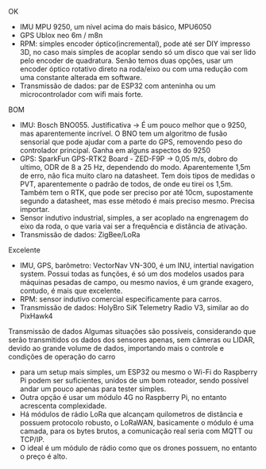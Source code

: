 OK
- IMU MPU 9250, um nível acima do mais básico, MPU6050
- GPS Ublox neo 6m / m8n
- RPM: simples encoder óptico(incremental), pode até ser DIY impresso 3D, no caso mais simples de acoplar sendo só um disco que vai ser lido pelo encoder de quadratura. Senão temos duas opções, usar um encoder óptico rotativo direto na roda/eixo ou com uma redução com uma constante alterada em software.
- Transmissão de dados: par de ESP32 com anteninha ou um microcontrolador com wifi mais forte.

BOM
- IMU: Bosch BNO055. Justificativa → É um pouco melhor que o 9250, mas aparentemente incrível. O BNO tem um algoritmo de fusão sensorial que pode ajudar com a parte do GPS, removendo peso do controlador principal. Ganha em alguns aspectos do 9250
- GPS: SparkFun GPS-RTK2 Board - ZED-F9P → 0,05 m/s, dobro do ultimo, ODR de 8 a 25 Hz, dependendo do modo. Aparentemente 1,5m de erro, não fica muito claro na datasheet. Tem dois tipos de medidas o PVT, aparentemente o padrão de todos, de onde eu tirei os 1,5m. Também tem o RTK, que pode ser preciso por até 10cm, supostamente segundo a datasheet, mas esse método é mais preciso mesmo. Precisa importar.
- Sensor indutivo industrial, simples, a ser acoplado na engrenagem do eixo da roda, o que varia vai ser a frequência e distância de ativação.
- Transmissão de dados: ZigBee/LoRa

Excelente
- IMU, GPS, barômetro: VectorNav VN-300, é um INU, intertial navigation system. Possui todas as funções, é só um dos modelos usados para máquinas pesadas de campo, ou mesmo navios, é um grande exagero, contudo, é mais que excelente.
- RPM: sensor indutivo comercial especificamente para carros.
- Transmissão de dados: HolyBro SiK Telemetry Radio V3, similar ao do PixHawk4

Transmissão de dados
Algumas situações são possíveis, considerando que serão transmitidos os dados dos sensores apenas, sem câmeras ou LIDAR, devido ao grande volume de dados, importando mais o controle e condições de operação do carro
- para um setup mais simples, um ESP32 ou mesmo o Wi-Fi do Raspberry Pi podem ser suficientes, unidos de um bom roteador, sendo possível andar um pouco apenas para tester simples. 
- Outra opção é usar um módulo 4G no Raspberry Pi, no entanto acrescenta complexidade. 
- Há módulos de rádio LoRa que alcançam quilometros de distância e possuem protocolo robusto, o LoRaWAN, basicamente o módulo é uma camada, para os bytes brutos, a comunicação real seria com MQTT ou TCP/IP.
- O ideal é um módulo de rádio como que os drones possuem, no entanto o preço é alto.
